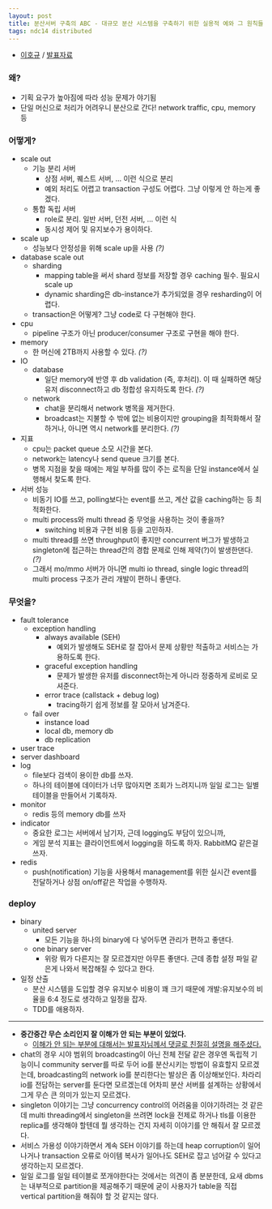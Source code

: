 ```yaml
---
layout: post
title: 분산서버 구축의 ABC - 대규모 분산 시스템을 구축하기 위한 실용적 예와 그 원칙들
tags: ndc14 distributed
---
```


* [이호규](https://twitter.com/hoblue) / [발표자료](https://www.slideshare.net/HoGyuLee/ndc14-abc)

### 왜? ###

* 기획 요구가 높아짐에 따라 성능 문제가 야기됨
* 단일 머신으로 처리가 어려우니 분산으로 간다! network traffic, cpu, memory 등

### 어떻게? ###

* scale out
	* 기능 분리 서버
		* 상점 서버, 퀘스트 서버, ... 이런 식으로 분리
		* 예외 처리도 어렵고 transaction 구성도 어렵다. 그냥 이렇게 안 하는게 좋겠다.
	* 통합 독립 서버
		* role로 분리. 일반 서버, 던전 서버, ... 이런 식
		* 동시성 제어 및 유지보수가 용이하다.
* scale up
	* 성능보다 안정성을 위해 scale up을 사용 *(?)*
* database scale out
	* sharding
		* mapping table을 써서 shard 정보를 저장할 경우 caching 필수. 필요시 scale up
		* dynamic sharding은 db-instance가 추가되었을 경우 resharding이 어렵다.
	* transaction은 어떻게? 그냥 code로 다 구현해야 한다.
* cpu
	* pipeline 구조가 아닌 producer/consumer 구조로 구현을 해야 한다.
* memory
	* 한 머신에 2TB까지 사용할 수 있다. *(?)*
* IO
	* database
		* 일단 memory에 반영 후 db validation (즉, 후처리). 이 때 실패하면 해당 유저 disconnect하고 db 정합성 유지하도록 한다. *(?)*
	* network
		* chat을 분리해서 network 병목을 제거한다.
		* broadcast는 지불할 수 밖에 없는 비용이지만 grouping을 최적화해서 잘 하거나, 아니면 역시 network를 분리한다. *(?)*
* 지표
	* cpu는 packet queue 소모 시간을 본다.
	* network는 latency나 send queue 크기를 본다.
	* 병목 지점을 찾을 때에는 제일 부하를 많이 주는 로직을 단일 instance에서 실행해서 찾도록 한다.
* 서버 성능
	* 비동기 IO를 쓰고, polling보다는 event를 쓰고, 계산 값을 caching하는 등 최적화한다.
	* multi process와 multi thread 중 무엇을 사용하는 것이 좋을까?
		* switching 비용과 구현 비용 등을 고민하자.
	* multi thread를 쓰면 throughput이 좋지만 concurrent 버그가 발생하고 singleton에 접근하는 thread간의 경합 문제로 인해 제약(?)이 발생한댄다. *(?)*
	* 그래서 mo/mmo 서버가 아니면 multi io thread, single logic thread의 multi process 구조가 관리 개발이 편하니 좋댄다.

### 무엇을? ###

* fault tolerance
	* exception handling
		* always available (SEH)
			* 예외가 발생해도 SEH로 잘 잡아서 문제 상황만 적출하고 서비스는 가용하도록 한다.
		* graceful exception handling
			* 문제가 발생한 유저를 disconnect하는게 아니라 정중하게 로비로 모셔준다.
		* error trace (callstack + debug log)
			* tracing하기 쉽게 정보를 잘 모아서 남겨준다.
	* fail over
		* instance load
		* local db, memory db
		* db replication
* user trace
* server dashboard
* log
	* file보다 검색이 용이한 db를 쓰자.
	* 하나의 테이블에 데이터가 너무 많아지면 조회가 느려지니까 일일 로그는 일별 테이블을 만들어서 기록하자.
* monitor
	* redis 등의 memory db를 쓰자
* indicator
	* 중요한 로그는 서버에서 남기자, 근데 logging도 부담이 있으니까,
	* 게임 분석 지표는 클라이언트에서 logging을 하도록 하자. RabbitMQ 같은걸 쓰자.
* redis
	* push(notification) 기능을 사용해서 management를 위한 실시간 event를 전달하거나 상점 on/off같은 작업을 수행하자.

### deploy ###

* binary
	* united server
		* 모든 기능을 하나의 binary에 다 넣어두면 관리가 편하고 좋댄다.
	* one binary server
		* 위랑 뭐가 다른지는 잘 모르겠지만 아무튼 좋댄다. 근데 종합 설정 파일 같은게 나와서 복잡해질 수 있다고 한다.
* 일정 산출
	* 분산 시스템을 도입할 경우 유지보수 비용이 꽤 크기 때문에 개발:유지보수의 비율을 6:4 정도로 생각하고 일정을 잡자.
	* TDD를 애용하자.

----------

* **중간중간 무슨 소리인지 잘 이해가 안 되는 부분이 있었다.**
	* [이해가 안 되는 부분에 대해서는 발표자님께서 댓글로 친절히 설명을 해주셨다.](https://redirect.disqus.com/url?impression=e0a616e0-0aff-11e4-ae27-003048db5eee&forum=3026737&thread=2763589449&behavior=click&url=https%3A%2F%2Flacti.github.io%2F2014%2F05%2F28%2Fndc14-build-distributed-system%2F%23comment-1483795001%3AmwG_lKpQhTAuKYl4yhK6XJkCV2Y&post=1483795001&type=notification.post.moderator&event=email)
* chat의 경우 시야 범위의 broadcasting이 아닌 전체 전달 같은 경우엔 독립적 기능이니 community server를 따로 두어 io를 분산시키는 방법이 유효할지 모르겠는데, broadcasting의 network io를 분리한다는 발상은 좀 이상해보인다. 차라리 io를 전담하는 server를 둔다면 모르겠는데 어차피 분산 서버를 설계하는 상황에서 그게 무슨 큰 의미가 있는지 모르겠다.
* singleton 이야기는 그냥 concurrency control의 어려움을 이야기하려는 것 같은데 multi threading에서 singleton을 쓰려면 lock을 전제로 하거나 tls를 이용한 replica를 생각해야 할텐데 뭘 생각하는 건지 자세히 이야기를 안 해줘서 잘 모르겠다.
* 서비스 가용성 이야기하면서 계속 SEH 이야기를 하는데 heap corruption이 일어나거나 transaction 오류로 아이템 복사가 일어나도 SEH로 잡고 넘어갈 수 있다고 생각하는지 모르겠다.
* 일일 로그를 일일 테이블로 쪼개야한다는 것에서는 의견이 좀 분분한데, 요새 dbms는 내부적으로 partition을 제공해주기 때문에 굳이 사용자가 table을 직접 vertical partition을 해줘야 할 것 같지는 않다.
